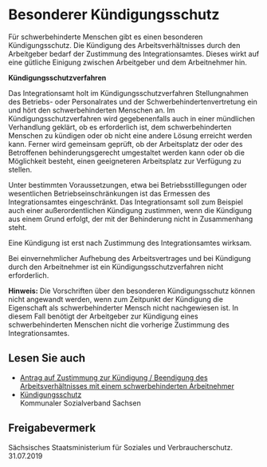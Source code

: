 # Besonderer Kündigungsschutz

Für schwerbehinderte Menschen gibt es einen besonderen Kündigungsschutz. Die Kündigung des Arbeitsverhältnisses durch den Arbeitgeber bedarf der Zustimmung des Integrationsamtes. Dieses wirkt auf eine gütliche Einigung zwischen Arbeitgeber und dem Arbeitnehmer hin.

**Kündigungsschutzverfahren**

Das Integrationsamt holt im Kündigungsschutzverfahren Stellungnahmen des Betriebs- oder Personalrates und der Schwerbehindertenvertretung ein und hört den schwerbehinderten Menschen an. Im Kündigungsschutzverfahren wird gegebenenfalls auch in einer mündlichen Verhandlung geklärt, ob es erforderlich ist, dem schwerbehinderten Menschen zu kündigen oder ob nicht eine andere Lösung erreicht werden kann. Ferner wird gemeinsam geprüft, ob der Arbeitsplatz der oder des Betroffenen behinderungsgerecht umgestaltet werden kann oder ob die Möglichkeit besteht, einen geeigneteren Arbeitsplatz zur Verfügung zu stellen.

Unter bestimmten Voraussetzungen, etwa bei Betriebsstilllegungen oder wesentlichen Betriebseinschränkungen ist das Ermessen des Integrationsamtes eingeschränkt. Das Integrationsamt soll zum Beispiel auch einer außerordentlichen Kündigung zustimmen, wenn die Kündigung aus einem Grund erfolgt, der mit der Behinderung nicht in Zusammenhang steht.

Eine Kündigung ist erst nach Zustimmung des Integrationsamtes wirksam.

Bei einvernehmlicher Aufhebung des Arbeitsvertrages und bei Kündigung durch den Arbeitnehmer ist ein Kündigungsschutzverfahren nicht erforderlich.

**Hinweis:**  Die Vorschriften über den besonderen Kündigungsschutz können nicht angewandt werden, wenn zum Zeitpunkt der Kündigung die Eigenschaft als schwerbehinderter Mensch nicht nachgewiesen ist. In diesem Fall benötigt der Arbeitgeber zur Kündigung eines schwerbehinderten Menschen nicht die vorherige Zustimmung des Integrationsamtes.

## Lesen Sie auch

* [Antrag auf Zustimmung zur Kündigung / Beendigung des Arbeitsverhältnisses mit einem schwerbehinderten Arbeitnehmer](http://www.ksv-sachsen.de/kuendigungsschutz/formulare-a-antraege/184-formulare-kuendigungsschutz "KSV: Antrag auf Beendigung eines Arbeitsverhältnisses")
* [Kündigungsschutz](https://www.ksv-sachsen.de/besonderer-kuendigungsschutz.html "KSV: Informationsseite \"Kündigungsschutz\"")  
  Kommunaler Sozialverband Sachsen

## Freigabevermerk

Sächsisches Staatsministerium für Soziales und Verbraucherschutz. 31.07.2019
